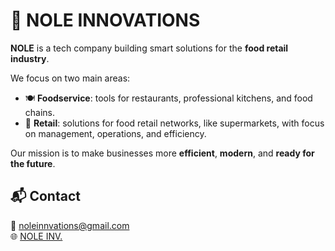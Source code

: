# 🚀 NOLE INNOVATIONS

**NOLE** is a tech company building smart solutions for the **food retail industry**.

We focus on two main areas:
- 🍽️ **Foodservice**: tools for restaurants, professional kitchens, and food chains.
- 🛒 **Retail**: solutions for food retail networks, like supermarkets, with focus on management, operations, and efficiency.

Our mission is to make businesses more **efficient**, **modern**, and **ready for the future**.

## 📬 Contact

📧 noleinnvations@gmail.com  
🌐 [NOLE INV.](https://noleinnvations.com.br)
